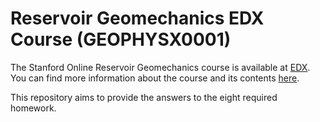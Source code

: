 # Reservoir Geomechanics EDX Course  (GEOPHYSX0001)

The Stanford Online Reservoir Geomechanics course is available at [EDX](https://courses.edx.org/courses/course-v1:StanfordOnline+GEOPHYSX0001+2T2020/course/). You can find more information about the course and its contents [here](https://online.stanford.edu/courses/soeees-ygeoresgeo202-reservoir-geomechanics).<br>

This repository aims to provide the answers to the eight required homework.

